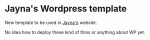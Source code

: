 Jayna's Wordpress template
==========================

New template to be used in [Jayna's](http://www.jayna.fi) website.

No idea how to deploy these kind of thins or anything about WP yet.
